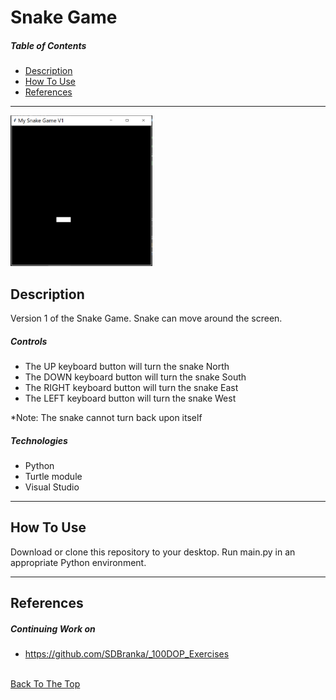 # Snake Game

##### Table of Contents

- [Description](#description)
- [How To Use](#how-to-use)
- [References](#references)

---

<p float="center">
    <img src="https://github.com/SDBranka/Snake_Game/blob/main/Resources/Screenshot%202022-11-18%20120357.png" width=45% alt="gameplay image"/>
</p>

## Description

Version 1 of the Snake Game. 
Snake can move around the screen.

##### Controls

- The UP keyboard button will turn the snake North 
- The DOWN keyboard button will turn the snake South
- The RIGHT keyboard button will turn the snake East
- The LEFT keyboard button will turn the snake West 

*Note: The snake cannot turn back upon itself

##### Technologies

- Python
- Turtle module
- Visual Studio

---

## How To Use

Download or clone this repository to your desktop. Run main.py in an appropriate Python environment.

---

## References


##### Continuing Work on

- https://github.com/SDBranka/_100DOP_Exercises

\
[Back To The Top](#snake-game)
